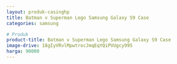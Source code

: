 ```yaml
---
layout: produk-casinghp
title: Batman v Superman Lego Samsung Galaxy S9 Case
categories: samsung

# Produk
product-title: Batman v Superman Lego Samsung Galaxy S9 Case
image-drive: 18gIyVRvlMpwtrocJmqEqYQiPVUgcy995
harga: 90000
---
```

